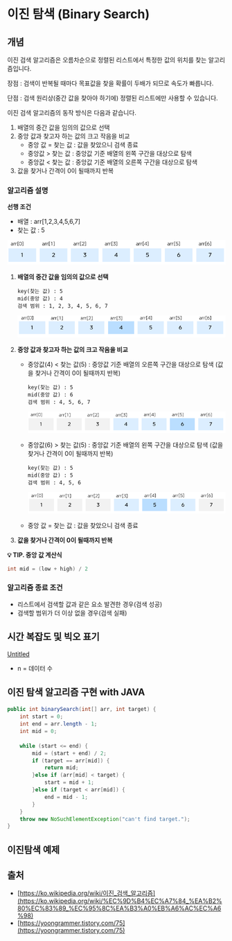 # 이진 탐색 (Binary Search)

## 개념

이진 검색 알고리즘은 오름차순으로 정렬된 리스트에서 특정한 값의 위치를 찾는 알고리즘입니다.

장점 : 검색이 반복될 때마다 목표값을 찾을 확률이 두배가 되므로 속도가 빠릅니다.

단점 : 검색 원리상(중간 값을 찾아야 하기에) 정렬된 리스트에만 사용할 수 있습니다.

이진 검색 알고리즘의 동작 방식은 다음과 같습니다.

1. 배열의 중간 값을 임의의 값으로 선택
2. 중앙 값과 찾고자 하는 값의 크고 작음을 비교
    - 중앙 값 = 찾는 값 : 값을 찾았으니 검색 종료
    - 중앙값 > 찾는 값 : 중앙값 기준 배열의 왼쪽 구간을 대상으로 탐색
    - 중앙값 < 찾는 값 : 중앙값 기준 배열의 오른쪽 구간을 대상으로 탐색
3. 값을 찾거나 간격이 0이 될때까지 반복

### 알고리즘 설명

**선행 조건**

- 배열 : arr[1,2,3,4,5,6,7]
- 찾는 값 : 5

![Untitled](https://github.com/HongEunbeen/Today_Algorithm/blob/main/docs/image1.png)

1. **배열의 중간 값을 임의의 값으로 선택**
    
    ```
    key(찾는 값) : 5
    mid(중앙 값) : 4
    검색 범위 : 1, 2, 3, 4, 5, 6, 7
    ```
    
    ![Untitled](https://github.com/HongEunbeen/Today_Algorithm/blob/main/docs/image2.png)
    
2. **중앙 값과 찾고자 하는 값의 크고 작음을 비교**
    - 중앙값(4) < 찾는 값(5) : 중앙값 기준 배열의 오른쪽 구간을 대상으로 탐색
    (값을 찾거나 간격이 0이 될때까지 반복)
        
        ```
        key(찾는 값) : 5
        mid(중앙 값) : 6
        검색 범위 : 4, 5, 6, 7 
        ```
        
      ![Untitled](https://github.com/HongEunbeen/Today_Algorithm/blob/main/docs/image3.png)
        
    - 중앙값(6) > 찾는 값(5) : 중앙값 기준 배열의 왼쪽 구간을 대상으로 탐색
    (값을 찾거나 간격이 0이 될때까지 반복)
        
        ```
        key(찾는 값) : 5
        mid(중앙 값) : 5
        검색 범위 : 4, 5, 6
        ```
        
      ![Untitled](https://github.com/HongEunbeen/Today_Algorithm/blob/main/docs/image4.png)
        
    - 중앙 값 = 찾는 값 : 값을 찾았으니 검색 종료
3. **값을 찾거나 간격이 0이 될때까지 반복**

**💡 TIP. 중앙 값 계산식**

```java
int mid = (low + high) / 2
```

### 알고리즘 종료 조건

- 리스트에서 검색할 값과 같은 요소 발견한 경우(검색 성공)
- 검색할 범위가 더 이상 없을 경우(검색 실패)

## 시간 복잡도 및 빅오 표기

[Untitled](https://www.notion.so/0babcb68e8724e90bdebe08c3acddaaf)

- n = 데이터 수

## 이진 탐색 알고리즘 구현 with JAVA

```java
public int binarySearch(int[] arr, int target) {
    int start = 0;
    int end = arr.length - 1;
    int mid = 0;

    while (start <= end) {
        mid = (start + end) / 2;
        if (target == arr[mid]) {
            return mid;
        }else if (arr[mid] < target) {
            start = mid + 1;
        }else if (target < arr[mid]) {
            end = mid - 1;
        }
    }
    throw new NoSuchElementException("can't find target.");
}
```

## 이진탐색 예제

## 출처

- [https://ko.wikipedia.org/wiki/이진_검색_알고리즘](https://ko.wikipedia.org/wiki/%EC%9D%B4%EC%A7%84_%EA%B2%80%EC%83%89_%EC%95%8C%EA%B3%A0%EB%A6%AC%EC%A6%98)
- [https://yoongrammer.tistory.com/75](https://yoongrammer.tistory.com/75)

